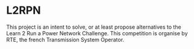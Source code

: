 # L2RPN

This project is an intent to solve, or at least propose alternatives to the Learn 2 Run a Power Network Challenge. This competition is organise by RTE, the french Transmission System Operator. 
